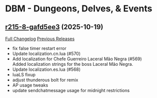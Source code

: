 # DBM - Dungeons, Delves, & Events

## [r215-8-gafd5ee3](https://github.com/DeadlyBossMods/DBM-Dungeons/tree/afd5ee3c0bf24bbc1e10ccfbae3c881dd950d44d) (2025-10-19)
[Full Changelog](https://github.com/DeadlyBossMods/DBM-Dungeons/compare/r215...afd5ee3c0bf24bbc1e10ccfbae3c881dd950d44d) [Previous Releases](https://github.com/DeadlyBossMods/DBM-Dungeons/releases)

- fix false timer restart error  
- Update localization.cn.lua (#570)  
- Add localization for Chefe Guerreiro Laceral Mão Negra (#569)  
    Added localization strings for the boss Laceral Mão Negra.  
- Update localization.es.lua (#568)  
- luaLS fixup  
- adjust thunderous bolt for remix  
- AP usage tweaks  
- update sendchatmessage usage for midnight restrictions  
